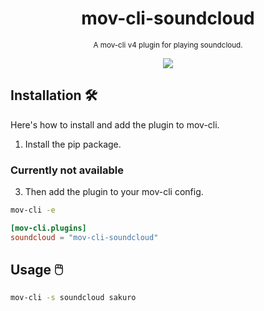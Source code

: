 <div align="center">

  # mov-cli-soundcloud
  <sub>A mov-cli v4 plugin for playing soundcloud.</sub>

  <img src="https://github.com/mov-cli/mov-cli-soundcloud/assets/132799819/7c47b8e1-54d0-44be-abef-e3d82f5848f0">


</div>

## Installation 🛠️
Here's how to install and add the plugin to mov-cli.

1. Install the pip package.
### Currently not available
3. Then add the plugin to your mov-cli config.
```sh
mov-cli -e
```
```toml
[mov-cli.plugins]
soundcloud = "mov-cli-soundcloud"
```

## Usage 🖱️
```sh
mov-cli -s soundcloud sakuro
```
